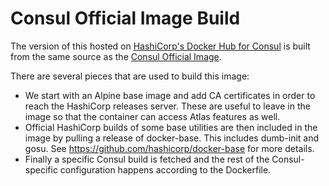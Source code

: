 # Consul Official Image Build

The version of this hosted on [HashiCorp's Docker Hub for Consul](https://hub.docker.com/r/hashicorp/consul/)
is built from the same source as the [Consul Official Image](https://hub.docker.com/_/consul/).

There are several pieces that are used to build this image:

* We start with an Alpine base image and add CA certificates in order to reach
  the HashiCorp releases server. These are useful to leave in the image so that
  the container can access Atlas features as well.
* Official HashiCorp builds of some base utilities are then included in the
  image by pulling a release of docker-base. This includes dumb-init and gosu.
  See https://github.com/hashicorp/docker-base for more details.
* Finally a specific Consul build is fetched and the rest of the Consul-specific
  configuration happens according to the Dockerfile.
